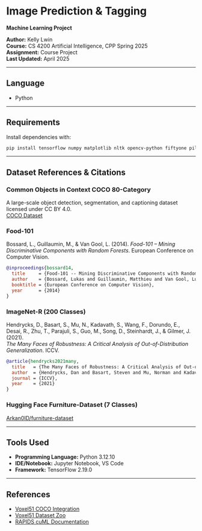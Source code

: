 # Image Prediction & Tagging

**Machine Learning Project**

**Author:** Kelly Lwin  
**Course:** CS 4200 Artificial Intelligence, CPP Spring 2025  
**Assignment:** Course Project  
**Last Updated:** April 2025  

---

## Language

- Python

---

## Requirements

Install dependencies with:

```bash
pip install tensorflow numpy matplotlib nltk opencv-python fiftyone pillow
```

---

## Dataset References & Citations

### Common Objects in Context COCO 80-Category
A large-scale object detection, segmentation, and captioning dataset licensed under CC BY 4.0.  
[COCO Dataset](https://cocodataset.org/#home)

### Food-101  
Bossard, L., Guillaumin, M., & Van Gool, L. (2014). _Food-101 – Mining Discriminative Components with Random Forests_. European Conference on Computer Vision.

```bibtex
@inproceedings{bossard14,
  title     = {Food-101 -- Mining Discriminative Components with Random Forests},
  author    = {Bossard, Lukas and Guillaumin, Matthieu and Van Gool, Luc},
  booktitle = {European Conference on Computer Vision},
  year      = {2014}
}
```

### ImageNet-R (200 Classes)
Hendrycks, D., Basart, S., Mu, N., Kadavath, S., Wang, F., Dorundo, E., Desai, R., Zhu, T., Parajuli, S., Guo, M., Song, D., Steinhardt, J., & Gilmer, J. (2021).  
_The Many Faces of Robustness: A Critical Analysis of Out-of-Distribution Generalization_. ICCV.

```bibtex
@article{hendrycks2021many,
  title   = {The Many Faces of Robustness: A Critical Analysis of Out-of-Distribution Generalization},
  author  = {Hendrycks, Dan and Basart, Steven and Mu, Norman and Kadavath, Saurav and Wang, Frank and Dorundo, Evan and Desai, Rahul and Zhu, Tyler and Parajuli, Samyak and Guo, Mike and Song, Dawn and Steinhardt, Jacob and Gilmer, Justin},
  journal = {ICCV},
  year    = {2021}
}
```

### Hugging Face Furniture-Dataset (7 Classes)
[Arkan0ID/furniture-dataset](https://huggingface.co/datasets/Arkan0ID/furniture-dataset)

---

## Tools Used

- **Programming Language:** Python 3.12.10  
- **IDE/Notebook:** Jupyter Notebook, VS Code  
- **Framework:** TensorFlow 2.19.0  

---

## References

- [Voxel51 COCO Integration](https://docs.voxel51.com/integrations/coco.html)  
- [Voxel51 Dataset Zoo](https://docs.voxel51.com/dataset_zoo/index.html)  
- [RAPIDS cuML Documentation](https://docs.rapids.ai/api/cuml/stable/)  